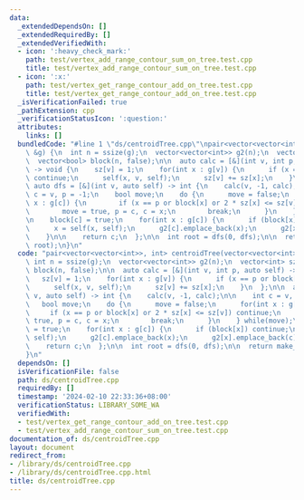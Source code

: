 ```yaml
---
data:
  _extendedDependsOn: []
  _extendedRequiredBy: []
  _extendedVerifiedWith:
  - icon: ':heavy_check_mark:'
    path: test/vertex_add_range_contour_sum_on_tree.test.cpp
    title: test/vertex_add_range_contour_sum_on_tree.test.cpp
  - icon: ':x:'
    path: test/vertex_get_range_contour_add_on_tree.test.cpp
    title: test/vertex_get_range_contour_add_on_tree.test.cpp
  _isVerificationFailed: true
  _pathExtension: cpp
  _verificationStatusIcon: ':question:'
  attributes:
    links: []
  bundledCode: "#line 1 \"ds/centroidTree.cpp\"\npair<vector<vector<int>>, int> centroidTree(vector<vector<int>>\
    \ &g) {\n  int n = ssize(g);\n  vector<vector<int>> g2(n);\n  vector<int> sz(n);\n\
    \  vector<bool> block(n, false);\n\n  auto calc = [&](int v, int p, auto self)\
    \ -> void {\n    sz[v] = 1;\n    for(int x : g[v]) {\n      if (x == p or block[x])\
    \ continue;\n      self(x, v, self);\n      sz[v] += sz[x];\n    }\n  };\n\n \
    \ auto dfs = [&](int v, auto self) -> int {\n    calc(v, -1, calc);\n\n    int\
    \ c = v, p = -1;\n    bool move;\n    do {\n      move = false;\n      for(int\
    \ x : g[c]) {\n        if (x == p or block[x] or 2 * sz[x] <= sz[v]) continue;\n\
    \        move = true, p = c, c = x;\n        break;\n      }\n    } while(move);\n\
    \n    block[c] = true;\n    for(int x : g[c]) {\n      if (block[x]) continue;\n\
    \      x = self(x, self);\n      g2[c].emplace_back(x);\n      g2[x].emplace_back(c);\n\
    \    }\n\n    return c;\n  };\n\n  int root = dfs(0, dfs);\n\n  return make_pair(g2,\
    \ root);\n}\n"
  code: "pair<vector<vector<int>>, int> centroidTree(vector<vector<int>> &g) {\n \
    \ int n = ssize(g);\n  vector<vector<int>> g2(n);\n  vector<int> sz(n);\n  vector<bool>\
    \ block(n, false);\n\n  auto calc = [&](int v, int p, auto self) -> void {\n \
    \   sz[v] = 1;\n    for(int x : g[v]) {\n      if (x == p or block[x]) continue;\n\
    \      self(x, v, self);\n      sz[v] += sz[x];\n    }\n  };\n\n  auto dfs = [&](int\
    \ v, auto self) -> int {\n    calc(v, -1, calc);\n\n    int c = v, p = -1;\n \
    \   bool move;\n    do {\n      move = false;\n      for(int x : g[c]) {\n   \
    \     if (x == p or block[x] or 2 * sz[x] <= sz[v]) continue;\n        move =\
    \ true, p = c, c = x;\n        break;\n      }\n    } while(move);\n\n    block[c]\
    \ = true;\n    for(int x : g[c]) {\n      if (block[x]) continue;\n      x = self(x,\
    \ self);\n      g2[c].emplace_back(x);\n      g2[x].emplace_back(c);\n    }\n\n\
    \    return c;\n  };\n\n  int root = dfs(0, dfs);\n\n  return make_pair(g2, root);\n\
    }\n"
  dependsOn: []
  isVerificationFile: false
  path: ds/centroidTree.cpp
  requiredBy: []
  timestamp: '2024-02-10 22:33:36+08:00'
  verificationStatus: LIBRARY_SOME_WA
  verifiedWith:
  - test/vertex_get_range_contour_add_on_tree.test.cpp
  - test/vertex_add_range_contour_sum_on_tree.test.cpp
documentation_of: ds/centroidTree.cpp
layout: document
redirect_from:
- /library/ds/centroidTree.cpp
- /library/ds/centroidTree.cpp.html
title: ds/centroidTree.cpp
---
```

